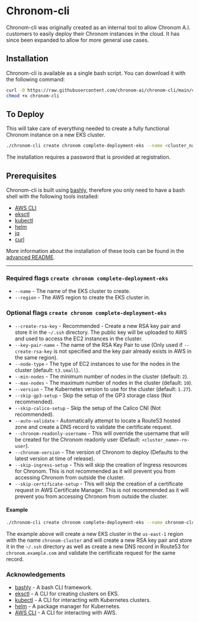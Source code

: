 # Chronom-cli

Chronom-cli was originally created as an internal tool to allow Chronom A.I. customers to easily deploy their Chronom instances in the cloud.
It has since been expanded to allow for more general use cases.

## Installation

Chronom-cli is available as a single bash script. You can download it with the following command:

```bash
curl -O https://raw.githubusercontent.com/chronom-ai/chronom-cli/main/chronom-cli
chmod +x chronom-cli
```

## To Deploy

This will take care of everything needed to create a fully functional Chronom instance on a new EKS cluster.

```bash
./chronom-cli create chronom complete-deployment-eks --name <cluster_name> --region <cluster_region> --dns-record <chronom_dns_record> --chronom-registry-username <chronom_registry_username> --chronom-auth-id <chronom_auth_id> --create-rsa-key --auto-validate
```

The installation requires a password that is provided at registration.

## Prerequisites

Chronom-cli is built using [bashly](https://bashly.dannyb.co/), therefore you only need to have a bash shell with the following tools installed:

- [AWS CLI](https://docs.aws.amazon.com/cli/latest/userguide/install-cliv2.html)
- [eksctl](https://docs.aws.amazon.com/eks/latest/userguide/eksctl.html)
- [kubectl](https://kubernetes.io/docs/tasks/tools/)
- [helm](https://helm.sh/docs/intro/install/)
- [jq](https://stedolan.github.io/jq/download/)
- [curl](https://curl.se/download.html)

More information about the installation of these tools can be found in the [advanced README](README_ADVANCED.md/#environment-setup-commands---highly-recommended).

---

### Required flags `create chronom complete-deployment-eks`

- `--name` - The name of the EKS cluster to create.
- `--region` - The AWS region to create the EKS cluster in.

### Optional flags `create chronom complete-deployment-eks`

- `--create-rsa-key` - Recommended - Create a new RSA key pair and store it in the `~/.ssh` directory. The public key will be uploaded to AWS and used to access the EC2 instances in the cluster.
- `--key-pair-name` - The name of the RSA Key Pair to use (Only used if `--create-rsa-key` is not specified and the key pair already exists in AWS in the same region).
- `--node-type` - The type of EC2 instances to use for the nodes in the cluster (default: `t3.small`).
- `--min-nodes` - The minimum number of nodes in the cluster (default: `2`).
- `--max-nodes` - The maximum number of nodes in the cluster (default: `10`).
- `--version` - The Kubernetes version to use for the cluster (default: `1.27`).
- `--skip-gp3-setup` - Skip the setup of the GP3 storage class (Not recommended).
- `--skip-calico-setup` - Skip the setup of the Calico CNI (Not recommended).
- `--auto-validate` - Automatically attempt to locate a Route53 hosted zone and create a DNS record to validate the certificate request.
- `--chronom-readonly-username` - This will override the username that will be created for the Chronom readonly user (Default: `<cluster_name>-ro-user`).
- `--chronom-version` - The version of Chronom to deploy (Defaults to the latest version at time of release).
- `--skip-ingress-setup` - This will skip the creation of Ingress resources for Chronom. This is not recommended as it will prevent you from accessing Chronom from outside the cluster.
- `--skip-certificate-setup` - This will skip the creation of a certificate request in AWS Certificate Manager. This is not recommended as it will prevent you from accessing Chronom from outside the cluster.

#### Example

```bash
./chronom-cli create chronom complete-deployment-eks --name chronom-cluster --region us-east-1 --dns-record chronom.example.com --chronom-registry-username chronom-registry-username --chronom-auth-id chronom-auth-id --create-rsa-key --auto-validate
```

The example above will create a new EKS cluster in the `us-east-1` region with the name `chronom-cluster` and will create a new RSA key pair and store it in the `~/.ssh` directory as well as create a new DNS record in Route53 for `chronom.example.com` and validate the certificate request for the same record.

### Acknowledgements

- [bashly](https://bashly.dannyb.co/) - A bash CLI framework.
- [eksctl](https://eksctl.io/) - A CLI for creating clusters on EKS.
- [kubectl](https://kubernetes.io/docs/tasks/tools/) - A CLI for interacting with Kubernetes clusters.
- [helm](https://helm.sh/) - A package manager for Kubernetes.
- [AWS CLI](https://aws.amazon.com/cli/) - A CLI for interacting with AWS.
